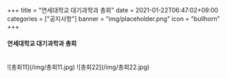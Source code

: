 +++
title = "연세대학교 대기과학과 총회"
date = 2021-01-22T06:47:02+09:00
categories = ["공지사항"]
banner = "img/placeholder.png"
icon = "bullhorn"
+++

<!--more-->
#### 연세대학교 대기과학과 총회

<br>
![총회11](/img/총회11.jpg)
![총회22](/img/총회22.jpg)
